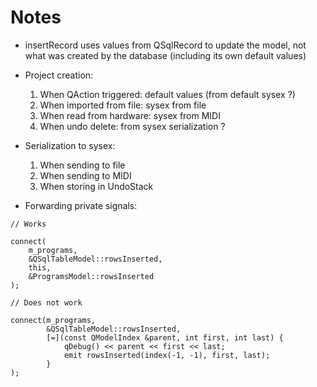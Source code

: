 # Notes

- insertRecord uses values from QSqlRecord to update the model, not what was created by the database (including its own default values)

- Project creation:
    1. When QAction triggered: default values (from default sysex ?)
    2. When imported from file: sysex from file
    3. When read from hardware: sysex from MIDI
    4. When undo delete: from sysex serialization ?

- Serialization to sysex:
    1. When sending to file
    2. When sending to MIDI
    3. When storing in UndoStack

- Forwarding private signals:

```
// Works

connect(
    m_programs,
    &QSqlTableModel::rowsInserted,
    this,
    &ProgramsModel::rowsInserted
);

// Does not work

connect(m_programs,
        &QSqlTableModel::rowsInserted,
        [=](const QModelIndex &parent, int first, int last) {
            qDebug() << parent << first << last;
            emit rowsInserted(index(-1, -1), first, last);
        }
);
```
